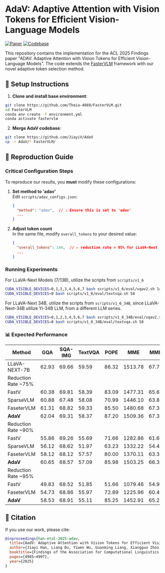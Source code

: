 # AdaV: Adaptive Attention with Vision Tokens for Efficient Vision-Language Models

[![Paper](https://img.shields.io/badge/ACL%202025-Findings-blue)](https://aclanthology.org/2025.findings-acl.258.pdf)
[![Codebase](https://img.shields.io/badge/Based%20on-FasterVLM-green)](https://github.com/Theia-4869/FasterVLM)

This repository contains the implementation for the ACL 2025 Findings paper "ADAV: Adaptive Attention with Vision Tokens for Efficient Vision-Language Models". The code extends the [FasterVLM](https://github.com/Theia-4869/FasterVLM) framework with our novel adaptive token selection method.

## 🔧 Setup Instructions

1. **Clone and install base environment**:
```bash
git clone https://github.com/Theia-4869/FasterVLM.git
cd FasterVLM
conda env create -f environment.yml
conda activate fastervlm
```

2. **Merge AdaV codebase**:
```bash
git clone https://github.com/JiayiV/AdaV
cp -r AdaV/* FasterVLM/
```

## 🚀 Reproduction Guide

### Critical Configuration Steps
To reproduce our results, you **must** modify these configurations:

1. **Set method to 'adav'**  
   Edit `scripts/adav_configs.json`:
   ```json
   {
     "method": "adav",  // ⚠️ Ensure this is set to 'adav'
     ...
   }
   ```

2. **Adjust token count**  
   In the same file, modify `overall_tokens` to your desired value:
   ```json
   {
     "overall_tokens": 144,  // ✏️ reduction rate = 95% for LLaVA-Next Models
     ...
   }
   ```

### Running Experiments

For LLaVA-Next Models (7/13B), utilize the scripts from `scripts/v1_6`
```bash
CUDA_VISIBLE_DEVICES=0,1,2,3,4,5,6,7 bash scripts/v1_6/eval/vqav2.sh 144
CUDA_VISIBLE_DEVICES=0 bash scripts/v1_6/eval/textvqa.sh 58
```

For LLaVA-Next 34B, utilize the scripts from `scripts/v1_6_34B`, since LLaVA-Next-34B utilize Yi-34B LLM, from a different LLM series.
```bash
CUDA_VISIBLE_DEVICES=0,1,2,3,4,5,6,7 bash scripts/v1_6_34B/eval/vqav2.sh 144
CUDA_VISIBLE_DEVICES=0 bash scripts/v1_6_34B/eval/textvqa.sh 58
```

### 📊 Expected Performance
| Method              | GQA    | SQA-IMG | TextVQA | POPE   | MME      | MMB    | MM-Vet | Average  |
|---------------------|--------|---------|---------|--------|----------|--------|--------|----------|
| LLaVA-NEXT-7B       | 62.93  | 69.66   | 59.59   | 86.32  | 1513.78  | 67.70  | 42.60  | 100.00%  |
| Reduction Rate ~75% |        |         |         |        |          |        |        |          |
| FastV               | 60.38  | 69.81   | 58.39   | 83.09  | 1477.31  | 65.64  | 41.10  | 97.35%   |
| SparseVLM           | 60.88  | 67.48   | 58.08   | 70.99  | 1446.10  | 63.83  | 38.00  | 93.19%   |
| FaseterVLM          | 61.31  | 68.82   | 59.33   | 85.50  | 1480.68  | 67.35  | 40.40  | 98.14%   |
| **AdaV**                | 62.04  | 69.31   | 58.37   | 87.20  | 1509.36  | 67.35  | 39.70  | 98.49%   |
| Reduction Rate ~90% |        |         |         |        |          |        |        |          |
| FastV               | 55.86  | 69.26   | 55.69   | 71.66  | 1282.86  | 61.60  | 22.70  | 84.81%   |
| SparseVLM           | 56.12  | 68.62   | 51.97   | 63.23  | 1332.22  | 54.47  | 24.70  | 82.08%   |
| FaseterVLM          | 58.12  | 68.12   | 57.57   | 80.00  | 1370.11  | 63.32  | 35.70  | 92.47%   |
| **AdaV**                 | 60.65  | 68.57   | 57.09   | 85.98  | 1503.25  | 66.32  | 36.00  | 96.00%   |
| Reduction Rate ~95% |        |         |         |        |          |        |        |          |
| FastV               | 49.83  | 68.52   | 51.85   | 51.66  | 1079.46  | 54.90  | 21.90  | 75.46%   |
| FaseterVLM | 54.73  | 68.86  | 55.97  | 72.89  | 1225.96  | 60.48  | 31.90  | 87.06%  |
| **AdaV**       | 58.53  | 68.91  | 55.11  | 85.25  | 1452.91  | 65.20  | 36.20  | 94.35%  |

## 📖 Citation
If you use our work, please cite:
```bibtex
@inproceedings{han-etal-2025-adav,
  title={AadV: Adaptive Attention with Vision Tokens for Efficient Vision-Language Models},
  author={Jiayi Han, Liang Du, Yiwen Wu, Guanming Liang, Xiangguo Zhou, Weibo Zheng, Donghong Han, and Zixun Sun},
  booktitle={Findings of the Association for Computational Linguistics: ACL 2025},
  pages={4985–4997},
  year={2025}
}
```
